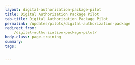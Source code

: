 ```yaml
---
layout: digital-authorization-package-pilot
title: Digital Authorization Package Pilot
tab-title: Digital Authorization Package Pilot
permalink: /updates/pilots/digital-authorization-package
redirect_from:
    /digital-authorization-package-pilot/
body-class: page-training
summary: 
tags: 


---
```

